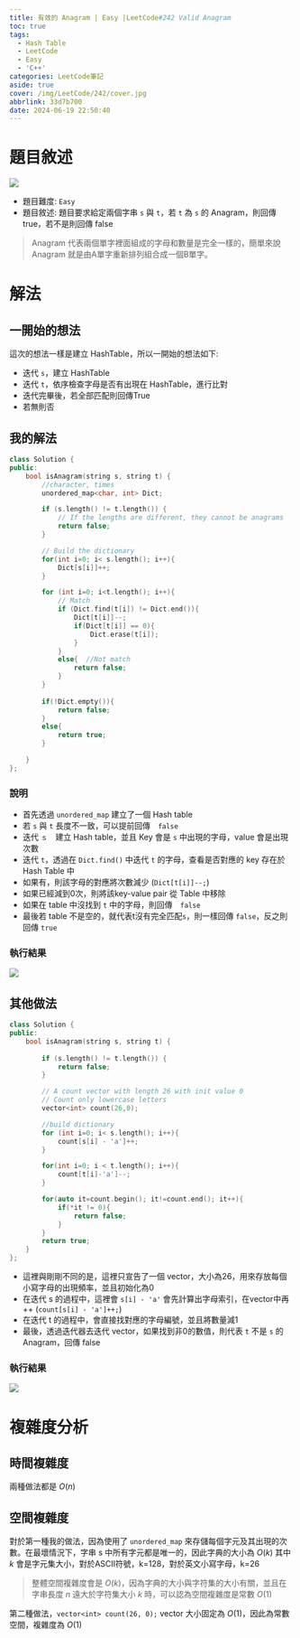 ```yaml
---
title: 有效的 Anagram | Easy |LeetCode#242 Valid Anagram
toc: true
tags:
  - Hash Table
  - LeetCode
  - Easy
  - 'C++'
categories: LeetCode筆記
aside: true
cover: /img/LeetCode/242/cover.jpg
abbrlink: 33d7b700
date: 2024-06-19 22:50:40
---
```


# 題目敘述

![](/img/LeetCode/242/question.png)

- 題目難度: `Easy`
- 題目敘述: 題目要求給定兩個字串 `s` 與 `t`，若 `t` 為 `s` 的 Anagram，則回傳 true，若不是則回傳 false

> Anagram 代表兩個單字裡面組成的字母和數量是完全一樣的，簡單來說 Anagram 就是由A單字重新排列組合成一個B單字。

# 解法

## 一開始的想法

這次的想法一樣是建立 HashTable，所以一開始的想法如下:
- 迭代 `s`，建立 HashTable
- 迭代 `t`，依序檢查字母是否有出現在 HashTable，進行比對
- 迭代完畢後，若全部匹配則回傳True
- 若無則否

## 我的解法

```cpp
class Solution {
public:
    bool isAnagram(string s, string t) {
        //character, times
        unordered_map<char, int> Dict;

        if (s.length() != t.length()) {
            // If the lengths are different, they cannot be anagrams
            return false;
        }

        // Build the dictionary
        for(int i=0; i< s.length(); i++){
            Dict[s[i]]++;
        }

        for (int i=0; i<t.length(); i++){
            // Match
            if (Dict.find(t[i]) != Dict.end()){
                Dict[t[i]]--;
                if(Dict[t[i]] == 0){
                    Dict.erase(t[i]);
                }
            }
            else{  //Not match
                return false;
            }
        }
        
        if(!Dict.empty()){
            return false;
        }
        else{
            return true;
        }

    }
};
```

### 說明

- 首先透過 `unordered_map` 建立了一個 Hash table
- 若 `s` 與 `t` 長度不一致，可以提前回傳　`false`
- 迭代 `ｓ`　建立 Hash table，並且 Key 會是 `s` 中出現的字母，value 會是出現次數
- 迭代 `t`，透過在 `Dict.find()` 中迭代 `t` 的字母，查看是否對應的 key 存在於 Hash Table 中
- 如果有，則該字母的對應將次數減少 (`Dict[t[i]]--;`)
- 如果已經減到0次，則將該key-value pair 從 Table 中移除
- 如果在 table 中沒找到 `t` 中的字母，則回傳　`false`
- 最後若 table 不是空的，就代表t沒有完全匹配`s`，則一樣回傳 `false`，反之則回傳 `true`

### 執行結果

![](/img/LeetCode/242/results1.png)

## 其他做法

```cpp
class Solution {
public:
    bool isAnagram(string s, string t) {
    
        if (s.length() != t.length()) {
            return false;
        }

        // A count vector with length 26 with init value 0
        // Count only lowercase letters 
        vector<int> count(26,0);

        //build dictionary
        for (int i=0; i< s.length(); i++){
            count[s[i] - 'a']++;
        }

        for(int i=0; i < t.length(); i++){
            count[t[i]-'a']--;
        }

        for(auto it=count.begin(); it!=count.end(); it++){
            if(*it != 0){
                return false;
            }
        }
        return true;
    }
};
```

- 這裡與剛剛不同的是，這裡只宣告了一個 vector，大小為26，用來存放每個小寫字母的出現頻率，並且初始化為0
- 在迭代 s 的過程中，這裡會 `s[i] - 'a'` 會先計算出字母索引，在vector中再++ (`count[s[i] - 'a']++;`)
- 在迭代 t 的過程中，會直接找對應的字母編號，並且將數量減1
- 最後，透過迭代器去迭代 vector，如果找到非0的數值，則代表 `t` 不是 `s` 的 Anagram，回傳 false


### 執行結果

![](/img/LeetCode/242/results2.png)

# 複雜度分析

## 時間複雜度

兩種做法都是 $O(n)$

## 空間複雜度

對於第一種我的做法，因為使用了 `unordered_map` 來存儲每個字元及其出現的次數。在最壞情況下，字串 s 中所有字元都是唯一的，因此字典的大小為 $O(k)$ 其中 $k$ 會是字元集大小，對於ASCII符號，k=128，對於英文小寫字母，k=26

> 整體空間複雜度會是 $O(k)$，因為字典的大小與字符集的大小有關，並且在字串長度 $n$ 遠大於字符集大小 $k$ 時，可以認為空間複雜度是常數 $O(1)$

第二種做法，`vector<int> count(26, 0);` vector 大小固定為 $O(1)$，因此為常數空間，複雜度為 $O(1)$

